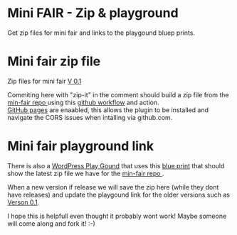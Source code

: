 # Mini FAIR - Zip & playground 
Get zip files for mini fair and links to the playgound bluep prints. 

# Mini fair zip file 
Zip files for mini fair 
[V 0.1](https://github.com/AmnestyAM/mini-fair-zip/blob/main/mini-fair-V-0-1.zip)     

Commiting here with "zip-it" in the comment should build a zip file from the [min-fair repo ](https://github.com/fairpm/mini-fair-repo) using this [github workflow](https://github.com/AmnestyAM/mini-fair-zip/blob/main/.github/workflows/main.yml) and action.   
[GitHub pages](https://amnestyam.github.io/mini-fair-zip/) are enaabled, this allows the plugin to be installed and navigate the CORS issues when intalling via github.com.    

# Mini fair playground link 

There is also a [WordPress Play Gound](https://wordpress.org/playground/) that uses this [blue print](https://github.com/amnestyam/mini-fair-zip/blob/main/blueprint.json) that should show the latest zip file we have for the [min-fair repo ](https://github.com/fairpm/mini-fair-repo).   
 
When a new version if release we will save the zip here (while they dont have releases) and update the playgound link for the older versions such as [Verson 0.1](https://playground.wordpress.net/?blueprint-url=https://raw.githubusercontent.com/amnestyam/mini-fair-repo/refs/heads/main/blueprint-v-0-1.json).   

I hope this is helpfull even thought it probably wont work! Maybe someone will come along and fork it! :-)      
